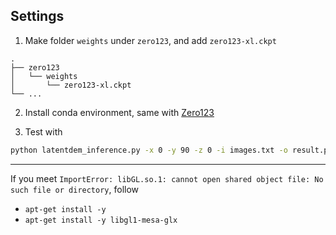 ## Settings

1. Make folder `weights` under `zero123`, and add `zero123-xl.ckpt`

```
.
├── zero123
│   └── weights
│       └── zero123-xl.ckpt
└── ...
```

2. Install conda environment, same with [Zero123](https://github.com/cvlab-columbia/zero123)

3. Test with
```bash
python latentdem_inference.py -x 0 -y 90 -z 0 -i images.txt -o result.png
```

---

If you meet `ImportError: libGL.so.1: cannot open shared object file: No such file or directory`, follow
- `apt-get install -y`
- `apt-get install -y libgl1-mesa-glx`

  
